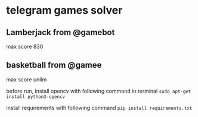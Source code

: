 # telegram games solver 
## Lamberjack from @gamebot
max score 830

## basketball from @gamee
max score unlim

before run, install opencv with following command in terminal 
`sudo apt-get install python3-opencv`

install requirements with following command 
`pip install requirements.txt`

